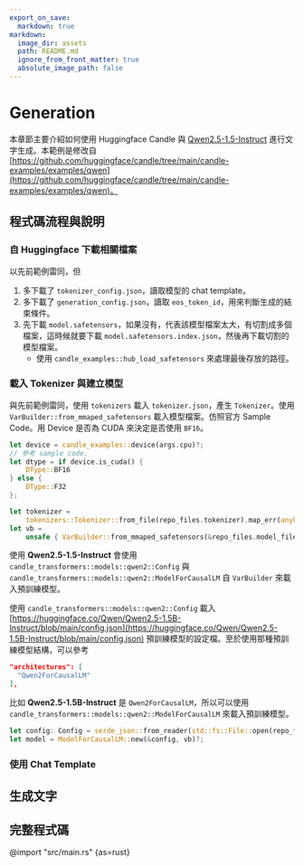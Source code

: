 ```yaml
---
export_on_save:
  markdown: true
markdown:
  image_dir: assets
  path: README.md
  ignore_from_front_matter: true
  absolute_image_path: false
---
```


# Generation

本章節主要介紹如何使用 Huggingface Candle 與 [Qwen2.5-1.5-Instruct](https://huggingface.co/Qwen/Qwen2.5-1.5B-Instruct) 進行文字生成。本範例是修改自 [https://github.com/huggingface/candle/tree/main/candle-examples/examples/qwen](https://github.com/huggingface/candle/tree/main/candle-examples/examples/qwen)。

## 程式碼流程與說明

### 自 Huggingface 下載相關檔案

以先前範例雷同，但

1. 多下載了 `tokenizer_config.json`，讀取模型的 chat template。
1. 多下載了 `generation_config.json`，讀取 `eos_token_id`，用來判斷生成的結束條件。
1. 先下載 `model.safetensors`，如果沒有，代表該模型檔案太大，有切割成多個檔案，這時候就要下載 `model.safetensors.index.json`，然後再下載切割的模型檔案。
    - 使用 `candle_examples::hub_load_safetensors` 來處理最後存放的路徑。

### 載入 Tokenizer 與建立模型

與先前範例雷同，使用 `tokenizers` 載入 `tokenizer.json`，產生 `Tokenizer`。使用 `VarBuilder::from_mmaped_safetensors` 載入模型檔案。仿照官方 Sample Code。用 Device 是否為 CUDA 來決定是否使用 `BF16`。

```rust
let device = candle_examples::device(args.cpu)?;
// 參考 sample code.
let dtype = if device.is_cuda() {
    DType::BF16
} else {
    DType::F32
};

let tokenizer =
    tokenizers::Tokenizer::from_file(repo_files.tokenizer).map_err(anyhow::Error::msg)?;
let vb =
    unsafe { VarBuilder::from_mmaped_safetensors(&repo_files.model_files, dtype, &device)? };
```

使用 __Qwen2.5-1.5-Instruct__ 會使用 `candle_transformers::models::qwen2::Config` 與 `candle_transformers::models::qwen2::ModelForCausalLM` 自 `VarBuilder` 來載入預訓練模型。

使用 `candle_transformers::models::qwen2::Config` 載入 [https://huggingface.co/Qwen/Qwen2.5-1.5B-Instruct/blob/main/config.json](https://huggingface.co/Qwen/Qwen2.5-1.5B-Instruct/blob/main/config.json) 預訓練模型的設定檔。至於使用那種預訓練模型結構，可以參考

```json
"architectures": [
  "Qwen2ForCausalLM"
],
```

比如 __Qwen2.5-1.5B-Instruct__ 是 `Qwen2ForCausalLM`，所以可以使用 `candle_transformers::models::qwen2::ModelForCausalLM` 來載入預訓練模型。

```rust
let config: Config = serde_json::from_reader(std::fs::File::open(repo_files.config)?)?;
let model = ModelForCausalLM::new(&config, vb)?;
```

### 使用 Chat Template

## 生成文字

## 完整程式碼

@import "src/main.rs" {as=rust}
